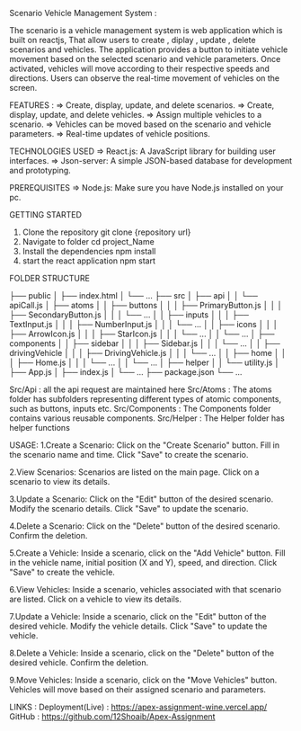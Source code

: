 Scenario Vehicle Management System :

The scenario is a vehicle management system is web application which is built on reactjs, That allow users to create , diplay , update , delete scenarios and vehicles. The application provides a button to initiate vehicle movement based on the selected scenario and vehicle parameters. Once activated, vehicles will move according to their respective speeds and directions. Users can observe the real-time movement of vehicles on the screen.

FEATURES : 
=> Create, display, update, and delete scenarios.
=> Create, display, update, and delete vehicles.
=> Assign multiple vehicles to a scenario.
=> Vehicles can be moved based on the scenario and vehicle parameters.
=> Real-time updates of vehicle positions.

TECHNOLOGIES USED
=> React.js: A JavaScript library for building user interfaces.
=> Json-server: A simple JSON-based database for development and prototyping.

PREREQUISITES
=> Node.js: Make sure you have Node.js installed on your pc.<br/>

GETTING STARTED
1. Clone the repository git clone {repository url}
2. Navigate to folder cd project_Name
3. Install the dependencies npm install
4. start the react application npm start<br/>

FOLDER STRUCTURE

├── public
│   ├── index.html
│   └── ...
├── src
│   ├── api
│   │   └── apiCall.js
│   ├── atoms
│   │   ├── buttons
│   │   │   ├── PrimaryButton.js
│   │   │   ├── SecondaryButton.js
│   │   │   └── ...
│   │   ├── inputs
│   │   │   ├── TextInput.js
│   │   │   ├── NumberInput.js
│   │   │   └── ...
│   │   ├── icons
│   │   │   ├── ArrowIcon.js
│   │   │   ├── StarIcon.js
│   │   │   └── ...
│   │   └── ...
│   ├── components
│   │   ├── sidebar
│   │   │   ├── Sidebar.js
│   │   │   └── ...
│   │   ├── drivingVehicle
│   │   │   ├── DrivingVehicle.js
│   │   │   └── ...
│   │   ├── home
│   │   │   ├── Home.js
│   │   │   └── ...
│   │   └── ...
│   ├── helper
│   │   └── utility.js
│   ├── App.js
│   ├── index.js
│   └── ...
├── package.json
└── ...

Src/Api : all the api request are maintained here
Src/Atoms : The atoms folder has subfolders representing different types of atomic components, such as buttons, inputs etc.
Src/Components : The Components folder contains various reusable components.
Src/Helper : The Helper folder has helper functions<br/>

USAGE:
1.Create a Scenario:
Click on the "Create Scenario" button.
Fill in the scenario name and time.
Click "Save" to create the scenario.

2.View Scenarios:
Scenarios are listed on the main page.
Click on a scenario to view its details.

3.Update a Scenario:
Click on the "Edit" button of the desired scenario.
Modify the scenario details.
Click "Save" to update the scenario.

4.Delete a Scenario:
Click on the "Delete" button of the desired scenario.
Confirm the deletion.

5.Create a Vehicle:
Inside a scenario, click on the "Add Vehicle" button.
Fill in the vehicle name, initial position (X and Y), speed, and direction.
Click "Save" to create the vehicle.

6.View Vehicles:
Inside a scenario, vehicles associated with that scenario are listed.
Click on a vehicle to view its details.

7.Update a Vehicle:
Inside a scenario, click on the "Edit" button of the desired vehicle.
Modify the vehicle details.
Click "Save" to update the vehicle.

8.Delete a Vehicle:
Inside a scenario, click on the "Delete" button of the desired vehicle.
Confirm the deletion.

9.Move Vehicles:
Inside a scenario, click on the "Move Vehicles" button.
Vehicles will move based on their assigned scenario and parameters.
<br/>

LINKS :
Deployment(Live) : https://apex-assignment-wine.vercel.app/
GitHub : https://github.com/12Shoaib/Apex-Assignment
